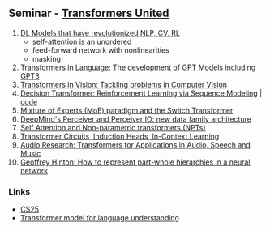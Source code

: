 ## Seminar - [Transformers United](https://www.youtube.com/watch?v=P127jhj-8-Y&list=PLoROMvodv4rNiJRchCzutFw5ItR_Z27CM)

1. [DL Models that have revolutionized NLP, CV, RL](https://youtu.be/P127jhj-8-Y)
    - self-attention is an unordered
    - feed-forward network with nonlinearities
    - masking
2. [Transformers in Language: The development of GPT Models including GPT3](https://youtu.be/qGkzHFllWDY)
3. [Transformers in Vision: Tackling problems in Computer Vision](https://youtu.be/BP5CM0YxbP8)
4. [Decision Transformer: Reinforcement Learning via Sequence Modeling](https://youtu.be/w4Bw8WYL8Ps)
   | [code](https://github.com/kzl/decision-transformer)
5. [Mixture of Experts (MoE) paradigm and the Switch Transformer](https://youtu.be/U8J32Z3qV8s)
6. [DeepMind's Perceiver and Perceiver IO: new data family architecture](https://youtu.be/wTZ3o36lXoQ)
7. [Self Attention and Non-parametric transformers (NPTs)](https://youtu.be/zejXBg-2Vpk)
8. [Transformer Circuits, Induction Heads, In-Context Learning](https://youtu.be/pC4zRb_5noQ)
9. [Audio Research: Transformers for Applications in Audio, Speech and Music](https://youtu.be/wvE2n8u3drA)
10. [Geoffrey Hinton: How to represent part-whole hierarchies in a neural network](https://youtu.be/CYaju6aCMoQ)

### Links
- [CS25](https://web.stanford.edu/class/cs25/)
- [Transformer model for language understanding](https://www.tensorflow.org/text/tutorials/transformer)
